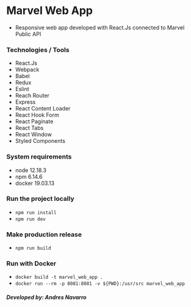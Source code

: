 # Marvel Web App

- Responsive web app developed with React.Js connected to Marvel Public API

### Technologies / Tools

- React.Js
- Webpack
- Babel
- Redux
- Eslint
- Reach Router
- Express
- React Content Loader
- React Hook Form
- React Paginate
- React Tabs
- React Window
- Styled Components

### System requirements

- node 12.18.3
- npm 6.14.6
- docker 19.03.13

### Run the project locally

- `npm run install`
- `npm run dev`

### Make production release

- `npm run build`

### Run with Docker

- `docker build -t marvel_web_app .`
- `docker run --rm -p 8081:8081 -v ${PWD}:/usr/src marvel_web_app`

##### Developed by: Andres Navarro
